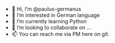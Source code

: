 - 👋 Hi, I’m @paulus-germanus
- 👀 I’m interested in German language
- 🌱 I’m currently learning Python
- 💞️ I’m looking to collaborate on ...
- 📫 You can reach me via PM here on git.

<!---
paulus-germanus/paulus-germanus is a ✨ special ✨ repository because its `README.md` (this file) appears on your GitHub profile.
You can click the Preview link to take a look at your changes.
--->
